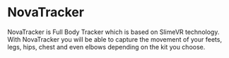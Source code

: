 #                                                                        NovaTracker
NovaTracker is Full Body Tracker which is based on SlimeVR technology.    
With NovaTracker you will be able to capture the movement of your feets, legs, hips, chest and even elbows depending on the kit you choose․
